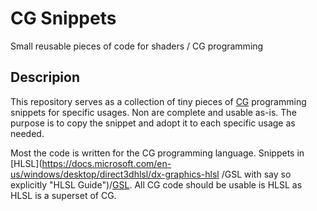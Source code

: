 # CG Snippets
Small reusable pieces of code for shaders / CG programming

## Descripion
This repository serves as a collection of tiny pieces of [CG](https://developer.download.nvidia.com/cg/ "C for graphics") programming snippets for specific usages.
Non are complete and usable as-is. The purpose is to copy the snippet and adopt it to each specific usage as needed.

Most the code is written for the CG programming language. Snippets in [HLSL](https://docs.microsoft.com/en-us/windows/desktop/direct3dhlsl/dx-graphics-hlsl /GSL with say so explicitly "HLSL Guide")/[GSL](https://www.khronos.org/opengl/wiki/OpenGL_Shading_Language "GSL Guide").
All CG code should be usable is HLSL as HLSL is a superset of CG.
